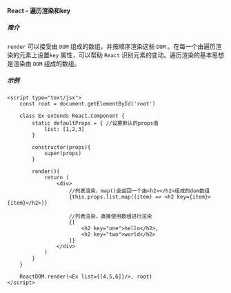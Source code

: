 #### React - 遍历渲染和key

##### 简介

`render` 可以接受由 `DOM` 组成的数组，并按顺序渲染这些 `DOM` 。在每一个由遍历渲染的元素上设置`key` 属性，可以帮助 `React` 识别元素的变动。遍历渲染的基本思想是渲染由 `DOM` 组成的数组。

##### 示例

```react
<script type="text/jsx">
    const root = document.getElementById('root')
		
    class Ex extends React.Component {
        static defaultProps = { //设置默认的props值
            list: [1,2,3]
        }
        
        constructor(props){
            super(props)
        }
        
        render(){
            return (
                <div>
                    //列表渲染，map()会返回一个由<h2></h2>组成的dom数组
                    {this.props.list.map((item) => <h2 key={item}>{item}</h2>)}
                        
                    //列表渲染，直接使用数组进行渲染
                    {[
                        <h2 key="one">hello</h2>,
                        <h2 key="two">world</h2>
                    ]}
                </div>
            )
        }
    }
		
    ReactDOM.render(<Ex list={[4,5,6]}/>, root)
</script>
```



